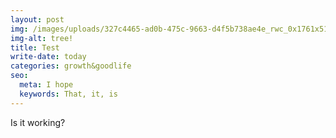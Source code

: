 ```yaml
---
layout: post
img: /images/uploads/327c4465-ad0b-475c-9663-d4f5b738ae4e_rwc_0x1761x5184x648x5184.jpg
img-alt: tree!
title: Test
write-date: today
categories: growth&goodlife
seo:
  meta: I hope
  keywords: That, it, is
---
```

Is it working?